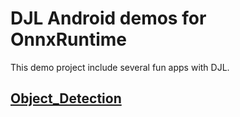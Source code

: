 # DJL Android demos for OnnxRuntime

This demo project include several fun apps with DJL.

## [Object_Detection](object_detection/README.md)
